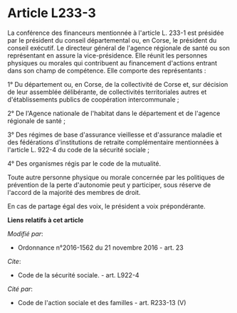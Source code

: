# Article L233-3

La conférence des financeurs mentionnée à l'article L. 233-1 est présidée par le président du conseil départemental ou, en
Corse, le président du conseil exécutif. Le directeur général de l'agence régionale de santé ou son représentant en assure la
vice-présidence. Elle réunit les personnes physiques ou morales qui contribuent au financement d'actions entrant dans son
champ de compétence. Elle comporte des représentants : 

1° Du département ou, en Corse, de la collectivité de Corse et, sur décision de leur assemblée délibérante, de collectivités
territoriales autres et d'établissements publics de coopération intercommunale ; 

2° De l'Agence nationale de l'habitat dans le département et de l'agence régionale de santé ; 

3° Des régimes de base d'assurance vieillesse et d'assurance maladie et des fédérations d'institutions de retraite
complémentaire mentionnées à l'article L. 922-4 du code de la sécurité sociale ; 

4° Des organismes régis par le code de la mutualité. 

Toute autre personne physique ou morale concernée par les politiques de prévention de la perte d'autonomie peut y participer,
sous réserve de l'accord de la majorité des membres de droit. 

En cas de partage égal des voix, le président a voix prépondérante.

**Liens relatifs à cet article**

_Modifié par_:

  - Ordonnance n°2016-1562 du 21 novembre 2016 - art. 23

_Cite_:

  - Code de la sécurité sociale. - art. L922-4

_Cité par_:

  - Code de l'action sociale et des familles - art. R233-13 (V)
